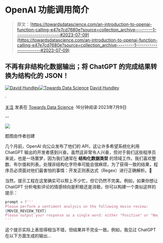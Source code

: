 # OpenAI 功能调用简介

> 原文：[https://towardsdatascience.com/an-introduction-to-openai-function-calling-e47e7cd7680e?source=collection_archive---------1-----------------------#2023-07-09](https://towardsdatascience.com/an-introduction-to-openai-function-calling-e47e7cd7680e?source=collection_archive---------1-----------------------#2023-07-09)

## 不再有非结构化数据输出；将 ChatGPT 的完成结果转换为结构化的 JSON！

[](https://dkhundley.medium.com/?source=post_page-----e47e7cd7680e--------------------------------)[![David Hundley](../Images/1779ef96ec3d338f8fe4a9567ba7b194.png)](https://dkhundley.medium.com/?source=post_page-----e47e7cd7680e--------------------------------)[](https://towardsdatascience.com/?source=post_page-----e47e7cd7680e--------------------------------)[![Towards Data Science](../Images/a6ff2676ffcc0c7aad8aaf1d79379785.png)](https://towardsdatascience.com/?source=post_page-----e47e7cd7680e--------------------------------) [David Hundley](https://dkhundley.medium.com/?source=post_page-----e47e7cd7680e--------------------------------)

·

[关注](https://medium.com/m/signin?actionUrl=https%3A%2F%2Fmedium.com%2F_%2Fsubscribe%2Fuser%2F82498630db6&operation=register&redirect=https%3A%2F%2Ftowardsdatascience.com%2Fan-introduction-to-openai-function-calling-e47e7cd7680e&user=David+Hundley&userId=82498630db6&source=post_page-82498630db6----e47e7cd7680e---------------------post_header-----------) 发表在 [Towards Data Science](https://towardsdatascience.com/?source=post_page-----e47e7cd7680e--------------------------------) ·16分钟阅读·2023年7月9日[](https://medium.com/m/signin?actionUrl=https%3A%2F%2Fmedium.com%2F_%2Fvote%2Ftowards-data-science%2Fe47e7cd7680e&operation=register&redirect=https%3A%2F%2Ftowardsdatascience.com%2Fan-introduction-to-openai-function-calling-e47e7cd7680e&user=David+Hundley&userId=82498630db6&source=-----e47e7cd7680e---------------------clap_footer-----------)

--

[](https://medium.com/m/signin?actionUrl=https%3A%2F%2Fmedium.com%2F_%2Fbookmark%2Fp%2Fe47e7cd7680e&operation=register&redirect=https%3A%2F%2Ftowardsdatascience.com%2Fan-introduction-to-openai-function-calling-e47e7cd7680e&source=-----e47e7cd7680e---------------------bookmark_footer-----------)![](../Images/14ae6814c08319c738cd14cdd99e5771.png)

题图由作者创建

几个月前，OpenAI 向公众发布了他们的 API，这让许多希望系统化利用 ChatGPT 输出的开发者感到兴奋。虽然这非常令人兴奋，但对于我们这些程序员来说，也是一场噩梦，因为我们通常在 **结构化数据类型** 的领域工作。我们喜欢整数、布尔值和列表。处理非结构化字符串可能会很麻烦，为了获得一致的结果，程序员必须面对他们最害怕的事情：开发正则表达式（Regex）进行正确解析。🤢

当然，提示工程在这里确实可以帮上不少忙，但它仍然不完美。例如，如果你想让 ChatGPT 分析电影评论的情感倾向是积极还是消极，你可以构建一个类似这样的提示：

```py
prompt = f'''
Please perform a sentiment analysis on the following movie review:
{MOVIE_REVIEW_TEXT}
Please output your response as a single word: either "Positive" or "Negative".
'''
```

这个提示实际上表现得相当不错，但结果并不完全一致。例如，我见过 ChatGPT 在以下方面生成的输出…
